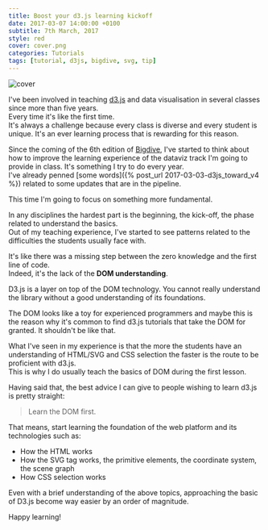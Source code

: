 ```yaml
---
title: Boost your d3.js learning kickoff
date: 2017-03-07 14:00:00 +0100
subtitle: 7th March, 2017
style: red
cover: cover.png
categories: Tutorials
tags: [tutorial, d3js, bigdive, svg, tip]
---
```


![cover](/assets/posts/boost-d3js-learning-kickoff/cover.png)

I've been involved in teaching [d3.js](https://d3js.org/) and data visualisation in several classes since more than five years.  
Every time it's like the first time.  
It's always a challenge because every class is diverse and every student is unique. It's an ever learning process that is rewarding for this reason.

Since the coming of the 6th edition of [Bigdive](https://www.bigdive.eu/), I've started to think about how to improve the learning experience of the dataviz track I'm going to provide in class. It's something I try to do every year.  
I've already penned [some words]({% post_url 2017-03-03-d3js_toward_v4 %}) related to some updates that are in the pipeline.

This time I'm going to focus on something more fundamental.

In any disciplines the hardest part is the beginning, the kick-off, the phase related to understand the basics.  
Out of my teaching experience, I've started to see patterns related to the difficulties the students usually face with.

It's like there was a missing step between the zero knowledge and the first line of code.  
Indeed, it's the lack of the **DOM understanding**.

D3.js is a layer on top of the DOM technology. You cannot really understand the library without a good understanding of its foundations.

The DOM looks like a toy for experienced programmers and maybe this is the reason why it's common to find d3.js tutorials that take the DOM for granted. It shouldn't be like that. 

What I've seen in my experience is that the more the students have an understanding of HTML/SVG and CSS selection the faster is the route to be proficient with d3.js.  
This is why I do usually teach the basics of DOM during the first lesson.

Having said that, the best advice I can give to people wishing to learn d3.js is pretty straight:

> Learn the DOM first.

That means, start learning the foundation of the web platform and its technologies such as:

- How the HTML works
- How the SVG tag works, the primitive elements, the coordinate system, the scene graph
- How CSS selection works

Even with a brief understanding of the above topics, approaching the basic of D3.js become way easier by an order of magnitude.

Happy learning!